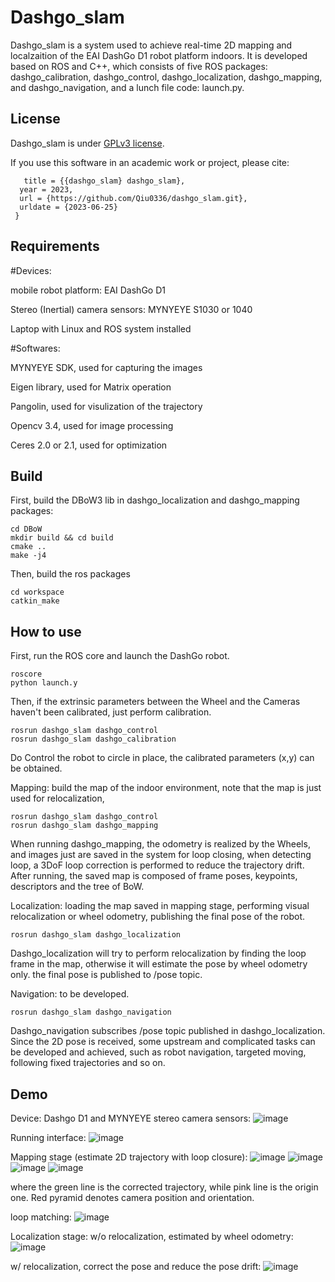 

Dashgo_slam
===============

Dashgo_slam is a system used to achieve real-time 2D mapping and localzaition of the EAI DashGo D1 robot platform indoors. It is developed based on ROS and C++, which consists of five ROS packages: dashgo_calibration, dashgo_control, dashgo_localization, dashgo_mapping, and dashgo_navigation, and a lunch file code: launch.py.

## License

Dashgo_slam is under [GPLv3 license](https://github.com/Qiu0336/dashgo_slam/blob/main/LICENSE).

If you use this software in an academic work or project, please cite:
```@online{dashgo_slam, author = {Junyin Qiu}, 
   title = {{dashgo_slam} dashgo_slam}, 
  year = 2023, 
  url = {https://github.com/Qiu0336/dashgo_slam.git}, 
  urldate = {2023-06-25} 
 }
```

## Requirements

#Devices:

mobile robot platform: EAI DashGo D1

Stereo (Inertial) camera sensors: MYNYEYE S1030 or 1040

Laptop with Linux and ROS system installed

#Softwares:

MYNYEYE SDK, used for capturing the images

Eigen library, used for Matrix operation

Pangolin, used for visulization of the trajectory

Opencv 3.4, used for image processing

Ceres 2.0 or 2.1, used for optimization

## Build

First, build the DBoW3 lib in dashgo_localization and dashgo_mapping packages:
```
cd DBoW
mkdir build && cd build
cmake ..
make -j4
```

Then, build the ros packages
```
cd workspace
catkin_make
```

## How to use

First, run the ROS core and launch the DashGo robot.
```
roscore
python launch.y
```

Then, if the extrinsic parameters between the Wheel and the Cameras haven't been calibrated, just perform calibration.
```
rosrun dashgo_slam dashgo_control
rosrun dashgo_slam dashgo_calibration
```
Do Control the robot to circle in place, the calibrated parameters (x,y) can be obtained.


Mapping: build the map of the indoor environment, note that the map is just used for relocalization, 
```
rosrun dashgo_slam dashgo_control
rosrun dashgo_slam dashgo_mapping
```
When running dashgo_mapping, the odometry is realized by the Wheels, and images just are saved in the system for loop closing, when detecting loop, a 3DoF loop correction is performed to reduce the trajectory drift. After running, the saved map is composed of frame poses, keypoints, descriptors and the tree of BoW.

Localization: loading the map saved in mapping stage, performing visual relocalization or wheel odometry, publishing the final pose of the robot.
```
rosrun dashgo_slam dashgo_localization
```
Dashgo_localization will try to perform relocalization by finding the loop frame in the map, otherwise it will estimate the pose by wheel odometry only. the final pose is published to /pose topic.

Navigation: to be developed. 
```
rosrun dashgo_slam dashgo_navigation
```
Dashgo_navigation subscribes /pose topic published in dashgo_localization. Since the 2D pose is received, some upstream and complicated tasks can be developed and achieved, such as robot navigation, targeted moving, following fixed trajectories and so on.


## Demo

Device: Dashgo D1 and MYNYEYE stereo camera  sensors:
![image](https://github.com/Qiu0336/dashgo_slam/blob/main/demo/device.png)

 Running interface:
![image](https://github.com/Qiu0336/dashgo_slam/blob/main/demo/interface.png)

Mapping stage (estimate 2D trajectory with loop closure):
![image](https://github.com/Qiu0336/dashgo_slam/blob/main/demo/result0.png)
![image](https://github.com/Qiu0336/dashgo_slam/blob/main/demo/result1.png)
![image](https://github.com/Qiu0336/dashgo_slam/blob/main/demo/result2.png)
![image](https://github.com/Qiu0336/dashgo_slam/blob/main/demo/result3.png)

where the green line is the corrected trajectory, while pink line is the origin one.
Red pyramid denotes camera position and orientation.

loop matching:
![image](https://github.com/Qiu0336/dashgo_slam/blob/main/demo/loop_matching.png)

Localization stage:
w/o relocalization, estimated by wheel odometry:
![image](https://github.com/Qiu0336/dashgo_slam/blob/main/demo/w_o_relo.png)

w/ relocalization, correct the pose and reduce the pose drift:
![image](https://github.com/Qiu0336/dashgo_slam/blob/main/demo/w_relo.png)



